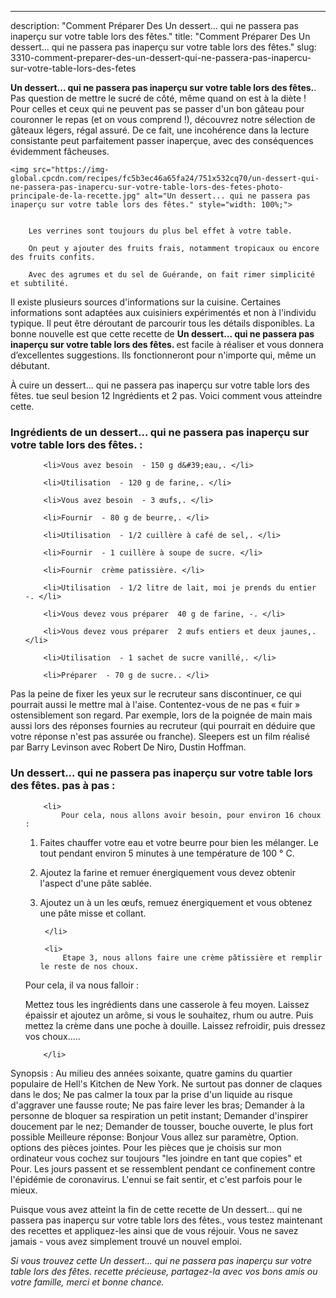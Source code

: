 ---
description: "Comment Préparer Des Un dessert... qui ne passera pas inaperçu sur votre table lors des fêtes."
title: "Comment Préparer Des Un dessert... qui ne passera pas inaperçu sur votre table lors des fêtes."
slug: 3310-comment-preparer-des-un-dessert-qui-ne-passera-pas-inapercu-sur-votre-table-lors-des-fetes

<p>
	<strong>Un dessert... qui ne passera pas inaperçu sur votre table lors des fêtes.</strong>. 
	Pas question de mettre le sucré de côté, même quand on est à la diète ! Pour celles et ceux qui ne peuvent pas se passer d&#39;un bon gâteau pour couronner le repas (et on vous comprend !), découvrez notre sélection de gâteaux légers, régal assuré. De ce fait, une incohérence dans la lecture consistante peut parfaitement passer inaperçue, avec des conséquences évidemment fâcheuses.
</p>
<p>
	
	<img src="https://img-global.cpcdn.com/recipes/fc5b3ec46a65fa24/751x532cq70/un-dessert-qui-ne-passera-pas-inapercu-sur-votre-table-lors-des-fetes-photo-principale-de-la-recette.jpg" alt="Un dessert... qui ne passera pas inaperçu sur votre table lors des fêtes." style="width: 100%;">
	
	
		Les verrines sont toujours du plus bel effet à votre table.
	
		On peut y ajouter des fruits frais, notamment tropicaux ou encore des fruits confits.
	
		Avec des agrumes et du sel de Guérande, on fait rimer simplicité et subtilité.
	
</p>

Il existe plusieurs sources d'informations sur la cuisine. Certaines informations sont adaptées aux cuisiniers expérimentés et non à l'individu typique. Il peut être déroutant de parcourir tous les détails disponibles. La bonne nouvelle est que cette recette de <strong> Un dessert... qui ne passera pas inaperçu sur votre table lors des fêtes. </strong> est facile à réaliser et vous donnera d’excellentes suggestions. Ils fonctionneront pour n'importe qui, même un débutant.

<!--inarticleads1-->

À cuire un dessert... qui ne passera pas inaperçu sur votre table lors des fêtes. tue seul besion 12 Ingrédients et 2 pas. Voici comment vous atteindre cette.

<h3>Ingrédients de un dessert... qui ne passera pas inaperçu sur votre table lors des fêtes. :</h3>

<ol>
	
		<li>Vous avez besoin  - 150 g d&#39;eau,. </li>
	
		<li>Utilisation  - 120 g de farine,. </li>
	
		<li>Vous avez besoin  - 3 œufs,. </li>
	
		<li>Fournir  - 80 g de beurre,. </li>
	
		<li>Utilisation  - 1/2 cuillère à café de sel,. </li>
	
		<li>Fournir  - 1 cuillère à soupe de sucre. </li>
	
		<li>Fournir  crème patissière. </li>
	
		<li>Utilisation  - 1/2 litre de lait, moi je prends du entier  -. </li>
	
		<li>Vous devez vous préparer  40 g de farine, -. </li>
	
		<li>Vous devez vous préparer  2 œufs entiers et deux jaunes,. </li>
	
		<li>Utilisation  - 1 sachet de sucre vanillé,. </li>
	
		<li>Préparer  - 70 g de sucre.. </li>
	
</ol>

Pas la peine de fixer les yeux sur le recruteur sans discontinuer, ce qui pourrait aussi le mettre mal à l&#39;aise. Contentez-vous de ne pas « fuir » ostensiblement son regard. Par exemple, lors de la poignée de main mais aussi lors des réponses fournies au recruteur (qui pourrait en déduire que votre réponse n&#39;est pas assurée ou franche). Sleepers est un film réalisé par Barry Levinson avec Robert De Niro, Dustin Hoffman. 

<!--inarticleads2-->

<h3>Un dessert... qui ne passera pas inaperçu sur votre table lors des fêtes. pas à pas :</h3>

<ol>
	
		<li>
			Pour cela, nous allons avoir besoin, pour environ 16 choux :

1) Faites chauffer votre eau et votre beurre pour bien les mélanger. Le tout pendant environ 5 minutes à une température de 100 ° C.
2) Ajoutez la farine et remuer énergiquement vous devez obtenir l&#39;aspect d&#39;une pâte sablée.
3) Ajoutez un à un les œufs, remuez énergiquement et vous obtenez une pâte misse et collant.
			
			
		</li>
	
		<li>
			Etape 3, nous allons faire une crème pâtissière et remplir le reste de nos choux.

Pour cela, il va nous falloir :

Mettez tous les ingrédients dans une casserole à feu moyen. Laissez épaissir et ajoutez un arôme, si vous le souhaitez, rhum ou autre.
Puis mettez la crème dans une poche à douille. Laissez refroidir, puis dressez vos choux.....
			
			
		</li>
	
</ol>

Synopsis : Au milieu des années soixante, quatre gamins du quartier populaire de Hell&#39;s Kitchen de New York. Ne surtout pas donner de claques dans le dos; Ne pas calmer la toux par la prise d&#39;un liquide au risque d&#39;aggraver une fausse route; Ne pas faire lever les bras; Demander à la personne de bloquer sa respiration un petit instant; Demander d&#39;inspirer doucement par le nez; Demander de tousser, bouche ouverte, le plus fort possible Meilleure réponse: Bonjour Vous allez sur paramètre, Option. options des pièces jointes. Pour les pièces que je choisis sur mon ordinateur vous cochez sur toujours &#34;les joindre en tant que copies&#34; et Pour. Les jours passent et se ressemblent pendant ce confinement contre l&#39;épidémie de coronavirus. L&#39;ennui se fait sentir, et c&#39;est parfois pour le mieux. 

<!--inarticleads1-->

<p>
Puisque vous avez atteint la fin de cette recette de Un dessert... qui ne passera pas inaperçu sur votre table lors des fêtes., vous testez maintenant des recettes et appliquez-les ainsi que de vous réjouir. Vous ne savez jamais - vous avez simplement trouvé un nouvel emploi.
</p>

<p>
<i>Si vous trouvez cette Un dessert... qui ne passera pas inaperçu sur votre table lors des fêtes. recette précieuse, partagez-la avec vos bons amis ou votre famille, merci et bonne chance.</i>
</p>

